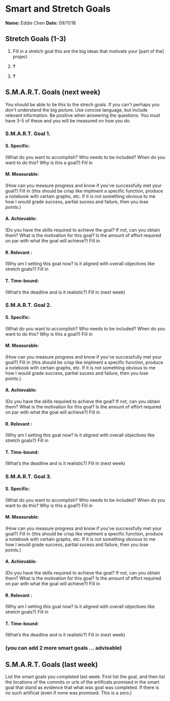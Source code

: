 # Smart and Stretch Goals

**Name:** Eddie Chen
**Date:** 09/11/18

## Stretch Goals (1-3)

1. Fill in a stretch goal this are the big ideas that motivate your [part of the] project

2. **?**

3. **?**

## S.M.A.R.T. Goals (next week)

You should be able to tie this to the strech goals. If you can't perhaps you don't understand the big picture.
Use concise language, but include relevant information. Be positive when answering the questions. You must have
3-5 of these and you will be measured on how you do.


### S.M.A.R.T. Goal 1.

#### S. Specific: 
(What do you want to accomplish? Who needs to be included? When do you want to do this? Why is this a goal?)
Fill in

#### M. Measurable: 
(How can you measure progress and know if you’ve successfully met your goal?)
Fill in (this should be crisp like implment a specific function, produce a notebook with certain graphs, etc. If it is not something
obvious to me how I would grade success, partial sucess and failure, then you lose points.)

#### A. Achievable: 
(Do you have the skills required to achieve the goal? If not, can you obtain them? What is the motivation for this goal? Is the amount of effort required on par with what the goal will achieve?)
Fill in

#### R. Relevant :
(Why am I setting this goal now? Is it aligned with overall objectives like stretch goals?)
Fill in


#### T. Time-bound: 
(What’s the deadline and is it realistic?)
Fill in (next week)

### S.M.A.R.T. Goal 2.

#### S. Specific: 
(What do you want to accomplish? Who needs to be included? When do you want to do this? Why is this a goal?)
Fill in

#### M. Measurable: 
(How can you measure progress and know if you’ve successfully met your goal?)
Fill in (this should be crisp like implment a specific function, produce a notebook with certain graphs, etc. If it is not something
obvious to me how I would grade success, partial sucess and failure, then you lose points.)

#### A. Achievable: 
(Do you have the skills required to achieve the goal? If not, can you obtain them? What is the motivation for this goal? Is the amount of effort required on par with what the goal will achieve?)
Fill in

#### R. Relevant :
(Why am I setting this goal now? Is it aligned with overall objectives like stretch goals?)
Fill in


#### T. Time-bound: 
(What’s the deadline and is it realistic?)
Fill in (next week)

### S.M.A.R.T. Goal 3.

#### S. Specific: 
(What do you want to accomplish? Who needs to be included? When do you want to do this? Why is this a goal?)
Fill in

#### M. Measurable: 
(How can you measure progress and know if you’ve successfully met your goal?)
Fill in (this should be crisp like implment a specific function, produce a notebook with certain graphs, etc. If it is not something
obvious to me how I would grade success, partial sucess and failure, then you lose points.)

#### A. Achievable: 
(Do you have the skills required to achieve the goal? If not, can you obtain them? What is the motivation for this goal? Is the amount of effort required on par with what the goal will achieve?)
Fill in

#### R. Relevant :
(Why am I setting this goal now? Is it aligned with overall objectives like stretch goals?)
Fill in


#### T. Time-bound: 
(What’s the deadline and is it realistic?)
Fill in (next week)

### (you can add 2 more smart goals ... advisable)

## S.M.A.R.T. Goals (last week)

List the smart goals you completed last week. First list the goal, and then list the locations of the commits or urls of the artificats promised in the smart goal that stand as evidence that what was goal was completed. If there is no such artificat (even if none was promised. This is a zero.)
